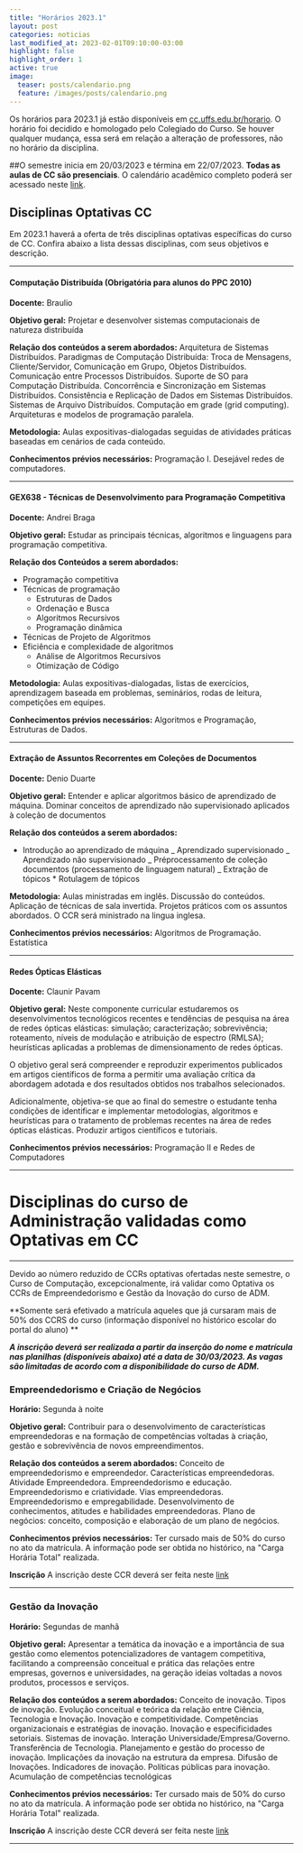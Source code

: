 ```yaml
---
title: "Horários 2023.1"
layout: post
categories: noticias
last_modified_at: 2023-02-01T09:10:00-03:00
highlight: false
highlight_order: 1
active: true
image:
  teaser: posts/calendario.png
  feature: /images/posts/calendario.png
---
```


Os horários para 2023.1 já estão disponíveis em [cc.uffs.edu.br/horario](https://cc.uffs.edu.br/horario/). O horário foi decidido e homologado pelo Colegiado do Curso. Se houver qualquer mudança, essa será em relação a alteração de professores, não no horário da disciplina.

##O semestre inicia em 20/03/2023 e términa em 22/07/2023. **Todas as aulas de CC são presenciais**. O calendário acadêmico completo poderá ser acessado neste [link](https://www.uffs.edu.br/atos-normativos/resolucao/consuni/2022-0116).

## Disciplinas Optativas CC

Em 2023.1 haverá a oferta de três disciplinas optativas específicas do curso de CC. Confira abaixo a lista dessas disciplinas, com seus objetivos e descrição.

---

#### Computação Distribuída (Obrigatória para alunos do PPC 2010)

**Docente:** Braulio

**Objetivo geral:**
Projetar e desenvolver sistemas computacionais de natureza distribuída

**Relação dos conteúdos a serem abordados:**
Arquitetura de Sistemas Distribuídos. Paradigmas de Computação Distribuída: Troca de
Mensagens, Cliente/Servidor, Comunicação em Grupo, Objetos Distribuídos. Comunicação
entre Processos Distribuídos. Suporte de SO para Computação Distribuída. Concorrência e
Sincronização em Sistemas Distribuídos. Consistência e Replicação de Dados em Sistemas
Distribuídos. Sistemas de Arquivo Distribuídos. Computação em grade (grid computing).
Arquiteturas e modelos de programação paralela.

**Metodologia:**
Aulas expositivas-dialogadas seguidas de atividades práticas baseadas em cenários de cada conteúdo.

**Conhecimentos prévios necessários:**
Programação I. Desejável redes de computadores.

---

#### GEX638 - Técnicas de Desenvolvimento para Programação Competitiva

**Docente:** Andrei Braga

**Objetivo geral:**
Estudar as principais técnicas, algoritmos e linguagens para programação competitiva.

**Relação dos Conteúdos a serem abordados:**

- Programação competitiva
- Técnicas de programação
  - Estruturas de Dados
  - Ordenação e Busca
  - Algoritmos Recursivos
  - Programação dinâmica
- Técnicas de Projeto de Algoritmos
- Eficiência e complexidade de algoritmos
  - Análise de Algoritmos Recursivos
  - Otimização de Código

**Metodologia:**
Aulas expositivas-dialogadas, listas de exercícios, aprendizagem baseada em problemas, seminários, rodas de leitura, competições em equipes.

**Conhecimentos prévios necessários:**
Algoritmos e Programação, Estruturas de Dados.

---

#### Extração de Assuntos Recorrentes em Coleções de Documentos

**Docente:**
Denio Duarte

**Objetivo geral:**
Entender e aplicar algoritmos básico de aprendizado de máquina. Dominar conceitos de aprendizado não supervisionado aplicados à coleção de documentos

**Relação dos conteúdos a serem abordados:**

- Introdução ao aprendizado de máquina _ Aprendizado supervisionado _ Aprendizado não supervisionado _ Préprocessamento de coleção documentos (processamento de linguagem natural) _ Extração de tópicos \* Rotulagem de tópicos

**Metodologia:**
Aulas ministradas em inglês. Discussão do conteúdos. Aplicação de técnicas de sala invertida. Projetos práticos com os assuntos abordados. O CCR será ministrado na lingua inglesa.

**Conhecimentos prévios necessários:**
Algoritmos de Programação. Estatística

---

#### Redes Ópticas Elásticas

**Docente:**
Claunir Pavam

**Objetivo geral:**
Neste componente curricular estudaremos os desenvolvimentos tecnológicos recentes e tendências de pesquisa na área de redes ópticas elásticas: simulação; caracterização; sobrevivência; roteamento, níveis de modulação e atribuição de espectro (RMLSA); heurísticas aplicadas a problemas de dimensionamento de redes ópticas.

O objetivo geral será compreender e reproduzir experimentos publicados em artigos científicos de forma a permitir uma avaliação crítica da abordagem adotada e dos resultados obtidos nos trabalhos selecionados.

Adicionalmente, objetiva-se que ao final do semestre o estudante tenha condições de identificar e implementar metodologias, algoritmos e heurísticas para o tratamento de problemas recentes na área de redes ópticas elásticas. Produzir artigos científicos e tutoriais.

**Conhecimentos prévios necessários:**
Programação II e Redes de Computadores

---

# Disciplinas do curso de Administração validadas como Optativas em CC

---

Devido ao número reduzido de CCRs optativas ofertadas neste semestre, o Curso de Computação, excepcionalmente, irá validar como Optativa os CCRs de Empreendedorismo e Gestão da Inovação do curso de ADM.

**Somente será efetivado a matrícula aqueles que já cursaram mais de 50% dos CCRS do curso (informação disponível no histórico escolar do portal do aluno) **

**_A inscrição deverá ser realizada a partir da inserção do nome e matrícula nas planilhas (disponíveis abaixo) até a data de 30/03/2023. As vagas são limitadas de acordo com a disponibilidade do curso de ADM._**

### Empreendedorismo e Criação de Negócios

**Horário:**
Segunda à noite

**Objetivo geral:**
Contribuir para o desenvolvimento de características empreendedoras e na formação de
competências voltadas à criação, gestão e sobrevivência de novos empreendimentos.

**Relação dos conteúdos a serem abordados:**
Conceito de empreendedorismo e empreendedor. Características empreendedoras. Atividade
Empreendedora. Empreendedorismo e educação. Empreendedorismo e criatividade. Vias
empreendedoras. Empreendedorismo e empregabilidade. Desenvolvimento de conhecimentos,
atitudes e habilidades empreendedoras. Plano de negócios: conceito, composição e elaboração de um plano de negócios.

**Conhecimentos prévios necessários:**
Ter cursado mais de 50% do curso no ato da matrícula. A informação pode ser obtida no histórico, na "Carga Horária Total" realizada.

**Inscrição**
A inscrição deste CCR deverá ser feita neste [link](https://docs.google.com/spreadsheets/d/1fn7Ugch2KEdA8MCuEipvErjb_l0m4Njd3MJrOFQKEVM/edit?usp=sharing)

---

### Gestão da Inovação

**Horário:**
Segundas de manhã

**Objetivo geral:**
Apresentar a temática da inovação e a importância de sua gestão como elementos potencializadores de vantagem competitiva, facilitando a compreensão conceitual e prática das relações entre empresas, governos e universidades, na geração ideias voltadas a novos produtos, processos e serviços.

**Relação dos conteúdos a serem abordados:**
Conceito de inovação. Tipos de inovação. Evolução conceitual e teórica da relação entre Ciência, Tecnologia e Inovação. Inovação e competitividade. Competências organizacionais e estratégias de inovação. Inovação e especificidades setoriais. Sistemas de inovação. Interação Universidade/Empresa/Governo. Transferência de Tecnologia. Planejamento e gestão do processo de inovação. Implicações da inovação na estrutura da empresa. Difusão de Inovações. Indicadores de inovação. Políticas públicas para inovação. Acumulação de competências tecnológicas

**Conhecimentos prévios necessários:**
Ter cursado mais de 50% do curso no ato da matrícula. A informação pode ser obtida no histórico, na "Carga Horária Total" realizada.

**Inscrição**
A inscrição deste CCR deverá ser feita neste [link](https://docs.google.com/spreadsheets/d/16ZbN7DXiBaV8sr7Z8Peog51bZCNrqqoMExbN-8abFVY/edit?usp=sharing)

---
